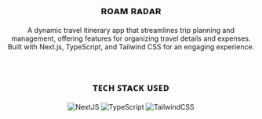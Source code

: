 <div align='center'>
  
## ʀᴏᴀᴍ ʀᴀᴅᴀʀ
A dynamic travel itinerary app that streamlines trip planning and management, offering features for organizing travel details and expenses. Built with Next.js, TypeScript, and Tailwind CSS for an engaging experience.

<br>

## ᴛᴇᴄʜ ꜱᴛᴀᴄᴋ ᴜꜱᴇᴅ
<p>
  <img alt="NextJS" src="https://img.shields.io/badge/next%20js-151b26?style=for-the-badge&logo=nextdotjs&logoColor=white"/>
  <img alt="TypeScript" src="https://img.shields.io/badge/TypeScript-151b26?style=for-the-badge&logo=typescript&logoColor=007acc"/>
  <img alt="TailwindCSS" src="https://img.shields.io/badge/Tailwind_CSS-151b26?style=for-the-badge&logo=tailwind-css&logoColor=85d7ff"/>
</p>

</div>
